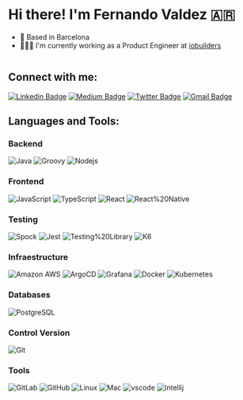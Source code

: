 # Hi there! I'm Fernando Valdez 🇦🇷

- 📍 Based in Barcelona
- 🧑🏽‍💻 I'm currently working as a Product Engineer at [iobuilders](https://io.builders)

<div align="start">
    <img src="https://komarev.com/ghpvc/?username=fervaldezjr&style=plastic&color=red" alt=""/>
</div>

## Connect with me:

[![Linkedin Badge](https://img.shields.io/badge/-Linkedin-blue?style=flat-square&logo=Linkedin&logoColor=white&link=https://www.linkedin.com/in/fervaldezjr/)](https://www.linkedin.com/in/fervaldezjr/)
[![Medium Badge](https://img.shields.io/badge/-Medium-black?style=flat-square&labelColor=000000&logo=Medium&link=https://medium.com/@fervaldezjr/)](https://medium.com/@fervaldezjr)
[![Twitter Badge](https://img.shields.io/badge/-Follow%20me%20on%20X-black?style=flat-square&labelColor=black&logo=x&link=https://twitter.com/fervaldezjr)](https://twitter.com/fervaldezjr)
[![Gmail Badge](https://img.shields.io/badge/-Send%20me%20an%20email-c14438?style=flat-square&logo=Gmail&logoColor=white&link=mailto:fervaldezjr11@gmail.com)](mailto:fervaldezjr11@gmail.com)

## Languages and Tools:

### Backend

![Java](https://img.shields.io/badge/-Java-black?style=flat-square&logo=Java)
![Groovy](https://img.shields.io/badge/-Groovy-black?style=flat-square&logo=groovy)
![Nodejs](https://img.shields.io/badge/-Nodejs-black?style=flat-square&logo=Nodejs)

### Frontend

![JavaScript](https://img.shields.io/badge/-JavaScript-black?style=flat-square&logo=JavaScript)
![TypeScript](https://img.shields.io/badge/-TypeScript-black?style=flat-square&logo=TypeScript)
![React](https://img.shields.io/badge/-React-black?style=flat-square&logo=react)
![React%20Native](https://img.shields.io/badge/-React%20Native-black?style=flat-square&logo=React)

### Testing

![Spock](https://img.shields.io/badge/-Spock%20Framework-black?style=flat-square&logo=Spock)
![Jest](https://img.shields.io/badge/-Jest-black?style=flat-square&logo=Jest)
![Testing%20Library](https://img.shields.io/badge/-Testing%20Library-black?style=flat-square&logo=Testing%20Library)
![K6](https://img.shields.io/badge/-K6-black?style=flat-square&logo=k6)

### Infraestructure

![Amazon AWS](https://img.shields.io/badge/Amazon%20AWS-black?style=flat-square&logo=amazon-aws)
![ArgoCD](https://img.shields.io/badge/ArgoCD-black?style=flat-square&logo=ArgoCD)
![Grafana](https://img.shields.io/badge/Grafana-black?style=flat-square&logo=Grafana)
![Docker](https://img.shields.io/badge/Docker-black?style=flat-square&logo=Docker)
![Kubernetes](https://img.shields.io/badge/Kubernetes-black?style=flat-square&logo=Kubernetes)

### Databases

![PostgreSQL](https://img.shields.io/badge/-PostgreSQL-black?style=flat-square&logo=postgresql)

### Control Version

![Git](https://img.shields.io/badge/-Git-black?style=flat-square&logo=git)

### Tools

![GitLab](https://img.shields.io/badge/-GitLab-black?style=flat-square&logo=gitlab)
![GitHub](https://img.shields.io/badge/-GitHub-black?style=flat-square&logo=github)
![Linux](https://img.shields.io/badge/-Linux-black?style=flat-square&logo=Linux)
![Mac](https://img.shields.io/badge/-Mac-black?style=flat-square&logo=Mac)
![vscode](https://img.shields.io/badge/-Visual%20Studio%20Code-black?style=flat-square&logo=vscode)
![intellij](https://img.shields.io/badge/-IntelliJ-black?style=flat-square&logo=intellij)
